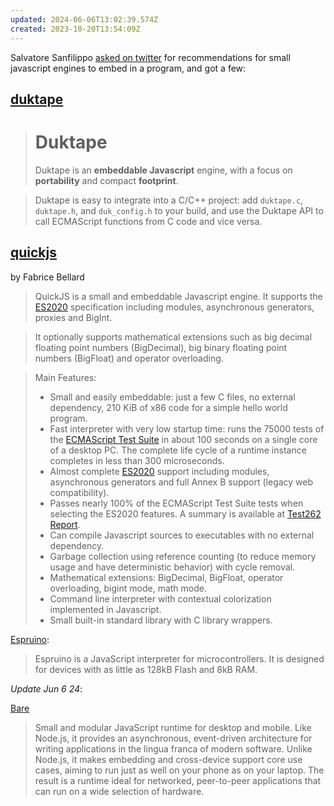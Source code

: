 ```yaml
---
updated: 2024-06-06T13:02:39.574Z
created: 2023-10-20T13:54:09Z
---
```

Salvatore Sanfilippo [asked on twitter](https://twitter.com/antirez/status/1569986950509088769) for recommendations for small javascript engines to embed in a program, and got a few:

## [duktape](https://duktape.org/)

> # Duktape
> Duktape is an **embeddable Javascript** engine, with a focus on **portability** and compact **footprint**.

> Duktape is easy to integrate into a C/C++ project: add `duktape.c`, `duktape.h`, and `duk_config.h` to your build, and use the Duktape API to call ECMAScript functions from C code and vice versa.

## [quickjs](https://bellard.org/quickjs/)

by Fabrice Bellard

> QuickJS is a small and embeddable Javascript engine. It supports the [ES2020](https://tc39.github.io/ecma262/) specification including modules, asynchronous generators, proxies and BigInt.

> It optionally supports mathematical extensions such as big decimal floating point numbers (BigDecimal), big binary floating point numbers (BigFloat) and operator overloading.

> Main Features:
> 
> -   Small and easily embeddable: just a few C files, no external dependency, 210 KiB of x86 code for a simple hello world program.
> -   Fast interpreter with very low startup time: runs the 75000 tests of the [ECMAScript Test Suite](https://github.com/tc39/test262) in about 100 seconds on a single core of a desktop PC. The complete life cycle of a runtime instance completes in less than 300 microseconds.
> -   Almost complete [ES2020](https://tc39.github.io/ecma262/) support including modules, asynchronous generators and full Annex B support (legacy web compatibility).
> -   Passes nearly 100% of the ECMAScript Test Suite tests when selecting the ES2020 features. A summary is available at [Test262 Report](https://test262.report/).
> -   Can compile Javascript sources to executables with no external dependency.
> -   Garbage collection using reference counting (to reduce memory usage and have deterministic behavior) with cycle removal.
> -   Mathematical extensions: BigDecimal, BigFloat, operator overloading, bigint mode, math mode.
> -   Command line interpreter with contextual colorization implemented in Javascript.
> -   Small built-in standard library with C library wrappers.

[Espruino](https://github.com/espruino/Espruino):

> Espruino is a JavaScript interpreter for microcontrollers. It is designed for devices with as little as 128kB Flash and 8kB RAM.

_Update Jun 6 24_:

[Bare](https://github.com/holepunchto/bare)

> Small and modular JavaScript runtime for desktop and mobile. Like Node.js, it provides an asynchronous, event-driven architecture for writing applications in the lingua franca of modern software. Unlike Node.js, it makes embedding and cross-device support core use cases, aiming to run just as well on your phone as on your laptop. The result is a runtime ideal for networked, peer-to-peer applications that can run on a wide selection of hardware.